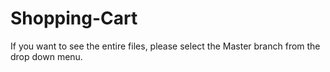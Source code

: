 # Shopping-Cart

If you want to see the entire files, please select the Master branch from the drop down menu.
